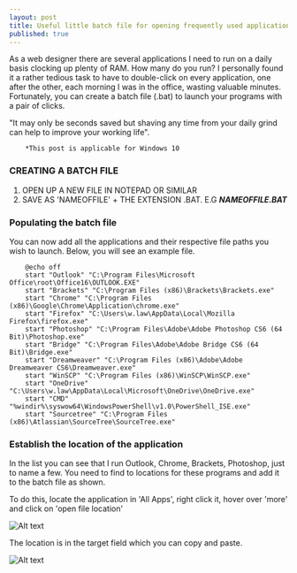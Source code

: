 ```yaml
---
layout: post
title: Useful little batch file for opening frequently used applications in Windows 10
published: true
---
```


As a web designer there are several applications I need to run on a daily basis clocking up plenty of RAM. How many do you run? I personally found it a rather tedious task to have to double-click on every application, one after the other, each morning I was in the office, wasting valuable minutes. Fortunately, you can create a batch file (.bat) to launch your programs with a pair of clicks.

"It may only be seconds saved but shaving any time from your daily grind can help to improve your working life".

        *This post is applicable for Windows 10
        
### CREATING A BATCH FILE
1. OPEN UP A NEW FILE IN NOTEPAD OR SIMILAR
2. SAVE AS 'NAMEOFFILE' + THE EXTENSION .BAT. E.G _**NAMEOFFILE.BAT**_

### Populating the batch file
You can now add all the applications and their respective file paths you wish to launch. Below, you will see an example file.

        @echo off
        start "Outlook" "C:\Program Files\Microsoft Office\root\Office16\OUTLOOK.EXE"
        start "Brackets" "C:\Program Files (x86)\Brackets\Brackets.exe"
        start "Chrome" "C:\Program Files (x86)\Google\Chrome\Application\chrome.exe"
        start "Firefox" "C:\Users\w.law\AppData\Local\Mozilla Firefox\firefox.exe"
        start "Photoshop" "C:\Program Files\Adobe\Adobe Photoshop CS6 (64 Bit)\Photoshop.exe"
        start "Bridge" "C:\Program Files\Adobe\Adobe Bridge CS6 (64 Bit)\Bridge.exe"
        start "Dreamweaver" "C:\Program Files (x86)\Adobe\Adobe Dreamweaver CS6\Dreamweaver.exe"
        start "WinSCP" "C:\Program Files (x86)\WinSCP\WinSCP.exe"
        start "OneDrive" "C:\Users\w.law\AppData\Local\Microsoft\OneDrive\OneDrive.exe"
        start "CMD" "%windir%\syswow64\WindowsPowerShell\v1.0\PowerShell_ISE.exe"
        start "Sourcetree" "C:\Program Files (x86)\Atlassian\SourceTree\SourceTree.exe"

### Establish the location of the application
In the list you can see that I run Outlook, Chrome, Brackets, Photoshop, just to name a few. You need to find to locations for these programs and add it to the batch file as shown.

To do this, locate the application in 'All Apps', right click it, hover over 'more' and click on 'open file location'

![Alt text](/images/post/20160908030717-programs.jpg)

The location is in the target field which you can copy and paste.

![Alt text](/images/post/20160908030836-app-target.jpg)



